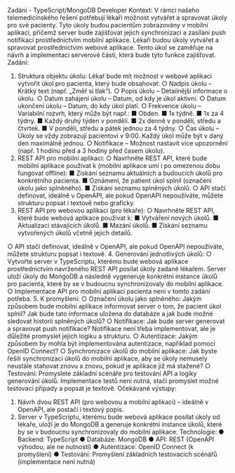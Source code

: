 Zadání - TypeScript/MongoDB Developer
Kontext: V rámci našeho telemedicínského řešení potřebují lékaři možnost vytvářet a spravovat
úkoly pro své pacienty. Tyto úkoly budou pacientům zobrazovány v mobilní aplikaci, přičemž
server bude zajišťovat jejich synchronizaci a zasílání push notifikací prostřednictvím mobilní
aplikace. Lékaři budou úkoly vytvářet a spravovat prostřednictvím webové aplikace. Tento úkol
se zaměřuje na návrh a implementaci serverové části, která bude tyto funkce zajišťovat.
Zadání:

1. Struktura objektu úkolu: Lékař bude mít možnost v webové aplikaci vytvořit úkol pro
   pacienta, který bude obsahovat:
   ○ Nadpis úkolu – Krátký text (např. „Změř si tlak“).
   ○ Popis úkolu – Detailnější informace o úkolu.
   ○ Datum zahájení úkolu – Datum, od kdy je úkol aktivní.
   ○ Datum ukončení úkolu – Datum, do kdy úkol platí.
   ○ Frekvence úkolu – Variabilní rozvrh, který může být např.:
   ■ Obden.
   ■ 1x týdně.
   ■ 1x za 4 týdny.
   ■ Každý druhý týden v pondělí.
   ■ 2x denně v pondělí, středu a čtvrtek.
   ■ V pondělí, středu a pátek jednou za 4 týdny.
   ○ Čas úkolu – Úkoly se vždy zobrazují pacientovi v 9:00. Každý úkol může být v
   daný den maximálně jednou.
   ○ Notifikace – Možnost nastavit více upozornění (např. 1 hodinu před a 3 hodiny
   před časem úkolu).
2. REST API pro mobilní aplikaci:
   ○ Navrhněte REST API, které bude mobilní aplikace používat k (mobilní aplikace
   umí i po omezenou dobu fungovat offline):
   ■ Získání seznamu aktuálních a budoucích úkolů pro konkrétního pacienta.
   ■ Oznámení, že patient úkol splnil (označení úkolu jako splněného).
   ■ Získání seznamu splněných úkolů.
   ○ API stačí definovat, ideálně v OpenAPI, ale pokud OpenAPI nepoužíváte, můžete
   strukturu popsat i textově nebo graficky.
3. REST API pro webovou aplikaci (pro lékaře):
   ○ Navrhněte REST API, které bude webová aplikace používat k:
   ■ Vytváření nových úkolů.
   ■ Aktualizaci stávajících úkolů.
   ■ Mazání úkolů.
   ■ Získání seznamu vytvořených úkolů včetně jejich detailů.

○ API stačí definovat, ideálně v OpenAPI, ale pokud OpenAPI nepoužíváte, můžete
strukturu popsat i textově. 4. Generování jednotlivých úkolů:
○ Vytvořte server v TypeScriptu, kterému bude webová aplikace prostřednictvím
navrženého REST API posílat úkoly zadané lékařem. Server uloží úkoly do
MongoDB a následně vygeneruje konkrétní instance úkolů pro pacienta, které by
se v budoucnu synchronizovaly do mobilní aplikace.
○ Implementace API pro mobilní aplikaci pacienta není v tomto zadání potřeba. 5. K promyšlení:
○ Označení úkolu jako splněného: Jakým způsobem bude mobilní aplikace
informovat server o tom, že pacient úkol splnil? Jak bude tato informace uložena
do databáze a jak bude možné sledovat historii splněných úkolů?
○ Notifikace: Jak bude server generovat a spravovat push notifikace? Notifikace
není třeba implementovat, ale je důležité promyslet jejich logiku a strukturu.
○ Autentizace: Jakým způsobem by mohla být implementována autentizace,
například pomocí OpenID Connect?
○ Synchronizace úkolů do mobilní aplikace: Jak byste řešili synchronizaci úkolů
do mobilní aplikace, aby se úkoly nemusely neustále stahovat znovu a znovu,
pokud je aplikace již má stažené?
○ Testování: Promyslete základní scénáře pro testování API a logiky generování
úkolů. Implementace testů není nutná, stačí promyslet možné testovací případy a
popsat je textově.
Očekávané výstupy:

1. Návrh dvou REST API (pro webovou a mobilní aplikaci) – ideálně v OpenAPI, ale
   postačí i textový popis.
2. Server v TypeScriptu, kterému bude webová aplikace posílat úkoly od lékaře, uloží je
   do MongoDB a generuje konkrétní instance úkolů, které by se v budoucnu
   synchronizovaly do mobilní aplikace.
   Technologie:
   ● Backend: TypeScript
   ● Databáze: MongoDB
   ● API: REST (OpenAPI výhodou, ale ne nutností)
   ● Autentizace: OpenID Connect (k promyšlení)
   ● Testování: Promyšlení základních testovacích scénářů (implementace není nutná)

